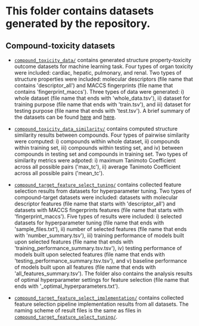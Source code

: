 # This folder contains datasets generated by the repository.

## Compound-toxicity datasets

+ [`compound_toxicity_data/`](compound_toxicity_data/) contains generated structure property-toxicity outcome datasets for machine learning task. Four types of organ toxicity were included: cardiac, hepatic, pulmonary, and renal. Two types of structure properties were included: molecular descriptors (file name that contains 'descriptor_all') and MACCS fingerprints (file name that contains 'fingerprint_maccs'). Three types of data were generated: i) whole dataset (file name that ends with 'whole_data.tsv'), ii) dataset for training purpose (file name that ends with 'train.tsv'), and iii) dataset for testing purpose (file name that ends with 'test.tsv'). A brief summary of the datasets can be found [here](compound_toxicity_data/offsides_compounds_descriptor_all_toxicity_whole_data_summary.tsv) and [here](compound_toxicity_data/offsides_compounds_fingerprint_maccs_toxicity_whole_data_summary.tsv).

+ [`compound_toxicity_data_similarity/`](compound_toxicity_data_similarity/) contains computed structure similarity results between compounds. Four types of pairwise similarity were computed: i) compounds within whole dataset, ii) compounds within training set, iii) compounds within testing set, and iv) between compounds in testing set and compounds in training set. Two types of similarity metrics were adpoted: i) maximum Tanimoto Coefficient across all possible pairs ('max_tc'), ii) average Tanimoto Coefficient across all possible pairs ('mean_tc').  

+ [`compound_target_feature_select_tuning/`](compound_target_feature_select_tuning/) contains collected feature selection results from datasets for hyperparameter tuning. Two types of compound-target datasets were included: datasets with molecular descriptor features (file name that starts with 'descriptor_all') and datasets with MACCS fingerprints features (file name that starts with 'fingerprint_maccs'). Five types of results were included: i) selected datasets for hyperparameter tuning (file name that ends with 'sample_files.txt'), ii) number of selected features (file name that ends with 'number_summary.tsv'), iii) training performance of models built upon selected features (file name that ends with 'training_performance_summary.tsv.tsv'), iv) testing performance of models built upon selected features (file name that ends with 'testing_performance_summary.tsv.tsv'), and v) baseline performance of models built upon all features (file name that ends with 'all_features_summary.tsv'). The folder also contains the analysis results of optimal hyperparameter settings for feature selection (file name that ends with '_optimal_hyperparameters.txt'). 

+ [`compound_target_feature_select_implementation/`](compound_target_feature_select_implementation/) contains collected feature selection pipeline implementation results from all datasets. The naming scheme of result files is the same as files in [`compound_target_feature_select_tuning/`](compound_target_feature_select_tuning/).
